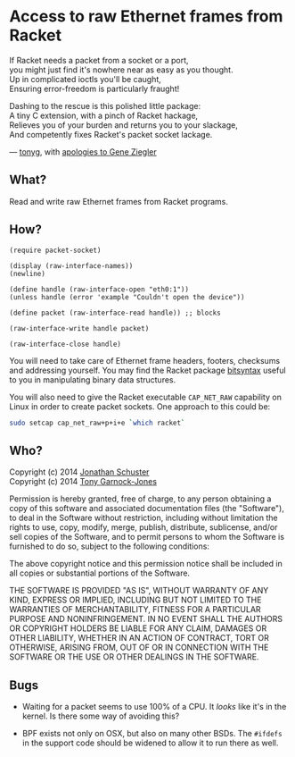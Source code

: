 # Access to raw Ethernet frames from Racket

If Racket needs a packet from a socket or a port,  
you might just find it's nowhere near as easy as you thought.  
Up in complicated ioctls you'll be caught,  
Ensuring error-freedom is particularly fraught!

Dashing to the rescue is this polished little package:  
A tiny C extension, with a pinch of Racket hackage,  
Relieves you of your burden and returns you to your slackage,  
And competently fixes Racket's packet socket lackage.

— [tonyg](http://github.com/tonyg), with [apologies to Gene Ziegler](http://web.archive.org/web/20130301230602/http://geneziegler.com/clocktower/drseuss.html)

## What?

Read and write raw Ethernet frames from Racket programs. 

## How?

```racket
(require packet-socket)

(display (raw-interface-names))
(newline)

(define handle (raw-interface-open "eth0:1"))
(unless handle (error 'example "Couldn't open the device"))

(define packet (raw-interface-read handle)) ;; blocks

(raw-interface-write handle packet)

(raw-interface-close handle)
```

You will need to take care of Ethernet frame headers, footers,
checksums and addressing yourself. You may find the Racket package
[bitsyntax](https://github.com/tonyg/racket-bitsyntax) useful to you
in manipulating binary data structures.

You will also need to give the Racket executable `CAP_NET_RAW`
capability on Linux in order to create packet sockets. One approach to
this could be:

```sh
sudo setcap cap_net_raw+p+i+e `which racket`
```

## Who?

Copyright (c) 2014 [Jonathan Schuster](https://github.com/schuster)  
Copyright (c) 2014 [Tony Garnock-Jones](https://github.com/tonyg)

Permission is hereby granted, free of charge, to any person obtaining a copy
of this software and associated documentation files (the "Software"), to deal
in the Software without restriction, including without limitation the rights
to use, copy, modify, merge, publish, distribute, sublicense, and/or sell
copies of the Software, and to permit persons to whom the Software is
furnished to do so, subject to the following conditions:

The above copyright notice and this permission notice shall be included in
all copies or substantial portions of the Software.

THE SOFTWARE IS PROVIDED "AS IS", WITHOUT WARRANTY OF ANY KIND, EXPRESS OR
IMPLIED, INCLUDING BUT NOT LIMITED TO THE WARRANTIES OF MERCHANTABILITY,
FITNESS FOR A PARTICULAR PURPOSE AND NONINFRINGEMENT. IN NO EVENT SHALL THE
AUTHORS OR COPYRIGHT HOLDERS BE LIABLE FOR ANY CLAIM, DAMAGES OR OTHER
LIABILITY, WHETHER IN AN ACTION OF CONTRACT, TORT OR OTHERWISE, ARISING FROM,
OUT OF OR IN CONNECTION WITH THE SOFTWARE OR THE USE OR OTHER DEALINGS IN
THE SOFTWARE.

## Bugs

 - Waiting for a packet seems to use 100% of a CPU. It *looks* like
   it's in the kernel. Is there some way of avoiding this?

 - BPF exists not only on OSX, but also on many other BSDs. The
   `#ifdefs` in the support code should be widened to allow it to run
   there as well.
